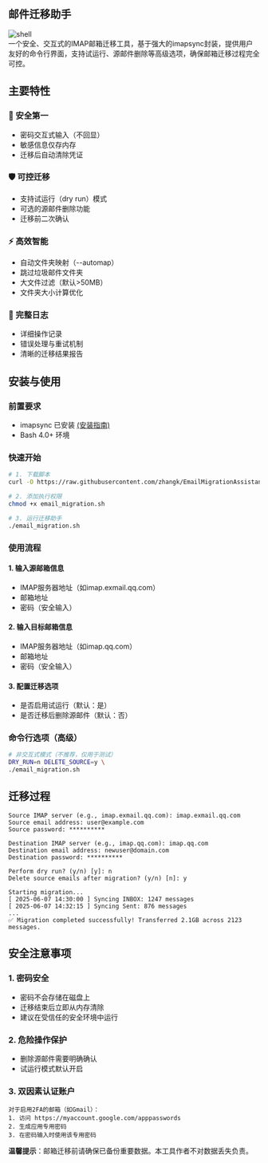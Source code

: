 ## 邮件迁移助手
![shell](https://img.shields.io/badge/Shell_Script-121011?style=for-the-badge&logo=gnu-bash&logoColor=white)  
一个安全、交互式的IMAP邮箱迁移工具，基于强大的imapsync封装，提供用户友好的命令行界面，支持试运行、源邮件删除等高级选项，确保邮箱迁移过程完全可控。
## 主要特性
### 🔐 安全第一
- 密码交互式输入（不回显）
- 敏感信息仅存内存
- 迁移后自动清除凭证
### 🛡️ 可控迁移
- 支持试运行（dry run）模式
- 可选的源邮件删除功能
- 迁移前二次确认
### ⚡ 高效智能
- 自动文件夹映射（--automap）
- 跳过垃圾邮件文件夹
- 大文件过滤（默认>50MB）
- 文件夹大小计算优化
### 📝 完整日志
- 详细操作记录
- 错误处理与重试机制
- 清晰的迁移结果报告
## 安装与使用
### 前置要求
- imapsync 已安装 [(安装指南)](https://imapsync.lamiral.info/#install)
- Bash 4.0+ 环境
### 快速开始
```bash
# 1. 下载脚本
curl -O https://raw.githubusercontent.com/zhangk/EmailMigrationAssistant/refs/heads/master/email_migration.sh

# 2. 添加执行权限
chmod +x email_migration.sh

# 3. 运行迁移助手
./email_migration.sh
```
### 使用流程
#### 1. 输入源邮箱信息
*  IMAP服务器地址（如imap.exmail.qq.com）
*  邮箱地址
*  密码（安全输入）
#### 2. 输入目标邮箱信息
*  IMAP服务器地址（如imap.qq.com）
*  邮箱地址
*  密码（安全输入）
#### 3. 配置迁移选项
*  是否启用试运行（默认：是）
*  是否迁移后删除源邮件（默认：否）
### 命令行选项（高级）
```bash
# 非交互式模式（不推荐，仅用于测试）
DRY_RUN=n DELETE_SOURCE=y \
./email_migration.sh
```
## 迁移过程
```plaintext
Source IMAP server (e.g., imap.exmail.qq.com): imap.exmail.qq.com
Source email address: user@example.com
Source password: **********

Destination IMAP server (e.g., imap.qq.com): imap.qq.com
Destination email address: newuser@domain.com
Destination password: **********

Perform dry run? (y/n) [y]: n
Delete source emails after migration? (y/n) [n]: y

Starting migration...
[ 2025-06-07 14:30:00 ] Syncing INBOX: 1247 messages
[ 2025-06-07 14:32:15 ] Syncing Sent: 876 messages
...
✅ Migration completed successfully! Transferred 2.1GB across 2123 messages.
```
## 安全注意事项
### 1. 密码安全
*  密码不会存储在磁盘上
*  迁移结束后立即从内存清除
*  建议在受信任的安全环境中运行
### 2. 危险操作保护
*  删除源邮件需要明确确认
*  试运行模式默认开启
### 3. 双因素认证账户
```plaintext
对于启用2FA的邮箱（如Gmail）：
1. 访问 https://myaccount.google.com/apppasswords
2. 生成应用专用密码
3. 在密码输入时使用该专用密码
```
**温馨提示**：邮箱迁移前请确保已备份重要数据。本工具作者不对数据丢失负责。
